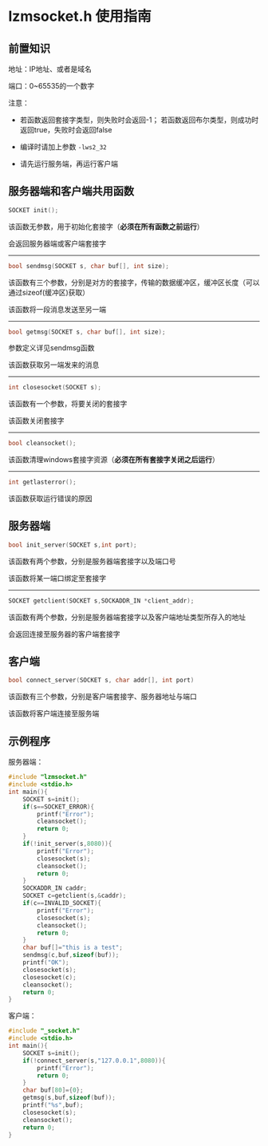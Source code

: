 # lzmsocket.h 使用指南

## 前置知识

地址：IP地址、或者是域名

端口：0~65535的一个数字

注意：

* 若函数返回套接字类型，则失败时会返回-1；
若函数返回布尔类型，则成功时返回true，失败时会返回false

* 编译时请加上参数 `-lws2_32`
  
* 请先运行服务端，再运行客户端

## 服务器端和客户端共用函数

``` c++
SOCKET init();
```

该函数无参数，用于初始化套接字（**必须在所有函数之前运行**）

会返回服务器端或客户端套接字

---

``` c++
bool sendmsg(SOCKET s, char buf[], int size);
```

该函数有三个参数，分别是对方的套接字，传输的数据缓冲区，缓冲区长度（可以通过sizeof(缓冲区)获取）

该函数将一段消息发送至另一端

---

``` c++
bool getmsg(SOCKET s, char buf[], int size);
```

参数定义详见sendmsg函数

该函数获取另一端发来的消息

---

``` c++
int closesocket(SOCKET s);
```

该函数有一个参数，将要关闭的套接字

该函数关闭套接字

---

``` c++
bool cleansocket();
```

该函数清理windows套接字资源（**必须在所有套接字关闭之后运行**）

---

``` c++
int getlasterror();
```

该函数获取运行错误的原因

## 服务器端

``` c++
bool init_server(SOCKET s,int port);
```

该函数有两个参数，分别是服务器端套接字以及端口号

该函数将某一端口绑定至套接字

---

``` c++
SOCKET getclient(SOCKET s,SOCKADDR_IN *client_addr);
```

该函数有两个参数，分别是服务器端套接字以及客户端地址类型所存入的地址

会返回连接至服务器的客户端套接字

## 客户端

``` c++
bool connect_server(SOCKET s, char addr[], int port)
```

该函数有三个参数，分别是客户端套接字、服务器地址与端口

该函数将客户端连接至服务端

## 示例程序

服务器端：

``` c++
#include "lzmsocket.h"
#include <stdio.h>
int main(){
    SOCKET s=init();
    if(s==SOCKET_ERROR){
        printf("Error");
        cleansocket();
        return 0;
    }
    if(!init_server(s,8080)){
        printf("Error");
        closesocket(s);
        cleansocket();
        return 0;
    }
    SOCKADDR_IN caddr;
    SOCKET c=getclient(s,&caddr);
    if(c==INVALID_SOCKET){
        printf("Error");
        closesocket(s);
        cleansocket();
        return 0;
    }
    char buf[]="this is a test";
    sendmsg(c,buf,sizeof(buf));
    printf("OK");
    closesocket(s);
    closesocket(c);
    cleansocket();
    return 0;
}
```

客户端：

``` c++
#include "_socket.h"
#include <stdio.h>
int main(){
    SOCKET s=init();
    if(!connect_server(s,"127.0.0.1",8080)){
        printf("Error");
        return 0;
    }
    char buf[80]={0};
    getmsg(s,buf,sizeof(buf));
    printf("%s",buf);
    closesocket(s);
    cleansocket();
    return 0;
}
```